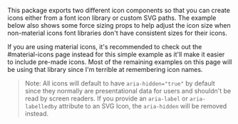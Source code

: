 This package exports two different icon components so that you can create icons
either from a font icon library or custom SVG paths. The example below also
shows some force sizing props to help adjust the icon size when non-material
icons font libraries don't have consistent sizes for their icons.

If you are using material icons, it's recommended to check out the
#material-icons page instead for this simple example as it'll make it easier to
include pre-made icons. Most of the remaining examples on this page will be
using that library since I'm terrible at remembering icon names.

> Note: All icons will default to have `aria-hidden="true"` by default since
> they normally are presentational data for users and shouldn't be read by
> screen readers. If you provide an `aria-label` or `aria-labelledby` attribute
> to an SVG Icon, the `aria-hidden` will be removed instead.
